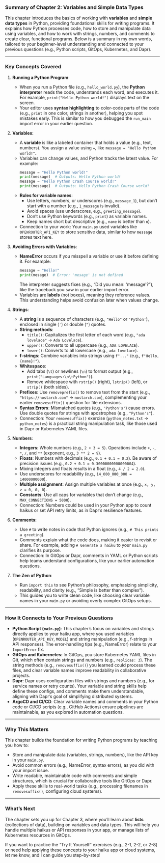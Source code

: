 ### Summary of Chapter 2: Variables and Simple Data Types

This chapter introduces the basics of working with **variables** and **simple data types** in Python, providing foundational skills for writing programs. It explains how Python processes code, how to store and manipulate data using variables, and how to work with strings, numbers, and comments to create clear, functional programs. Below is a summary in my own words, tailored to your beginner-level understanding and connected to your previous questions (e.g., Python scripts, GitOps, Kubernetes, and Dapr).

---

### **Key Concepts Covered**

1. **Running a Python Program**:

   - When you run a Python file (e.g., `hello_world.py`), the **Python interpreter** reads the code, understands each word, and executes it. For example, `print("Hello Python world!")` displays text on the screen.
   - Your editor uses **syntax highlighting** to color-code parts of the code (e.g., `print` in one color, strings in another), helping you spot mistakes early. This is similar to how you debugged the `run_main` import error in your earlier question.

2. **Variables**:

   - A **variable** is like a labeled container that holds a value (e.g., text, numbers). You assign a value using `=`, like `message = "Hello Python world!"`.
   - Variables can change values, and Python tracks the latest value. For example:
     ```python
     message = "Hello Python world!"
     print(message)  # Outputs: Hello Python world!
     message = "Hello Python Crash Course world!"
     print(message)  # Outputs: Hello Python Crash Course world!
     ```
   - **Rules for variable names**:
     - Use letters, numbers, or underscores (e.g., `message_1`), but don’t start with a number (e.g., `1_message` is invalid).
     - Avoid spaces (use underscores, e.g., `greeting_message`).
     - Don’t use Python keywords (e.g., `print`) as variable names.
     - Keep names short but descriptive (e.g., `name` is better than `n`).
   - Connection to your work: Your `main.py` used variables like `OPENROUTER_API_KEY` to store sensitive data, similar to how `message` stores text here.

3. **Avoiding Errors with Variables**:

   - **NameError** occurs if you misspell a variable or use it before defining it. For example:
     ```python
     message = "Hello!"
     print(mesage)  # Error: 'mesage' is not defined
     ```
     The interpreter suggests fixes (e.g., “Did you mean: 'message'?”), like the traceback you saw in your earlier import error.
   - Variables are **labels** (not boxes), meaning they reference values. This understanding helps avoid confusion later when values change.

4. **Strings**:

   - A **string** is a sequence of characters (e.g., `"Hello"` or `'Python'`), enclosed in single (`'`) or double (`"`) quotes.
   - **String methods**:
     - `title()`: Capitalizes the first letter of each word (e.g., `"ada lovelace"` → `Ada Lovelace`).
     - `upper()`: Converts to all uppercase (e.g., `ADA LOVELACE`).
     - `lower()`: Converts to all lowercase (e.g., `ada lovelace`).
   - **f-strings**: Combine variables into strings using `f"..."` (e.g., `f"Hello, {name}!"`).
   - **Whitespace**:
     - Add tabs (`\t`) or newlines (`\n`) to format output (e.g., `print("Languages:\n\tPython")`).
     - Remove whitespace with `rstrip()` (right), `lstrip()` (left), or `strip()` (both sides).
   - **Prefixes**: Use `removeprefix()` to remove text from the start (e.g., `"https://nostarch.com"` → `nostarch.com`), complementing your earlier `removesuffix()` question for file extensions.
   - **Syntax Errors**: Mismatched quotes (e.g., `'Python's'`) cause errors. Use double quotes for strings with apostrophes (e.g., `"Python's"`).
   - Connection: Your `removesuffix()` exercise (`python_notes.txt` → `python_notes`) is a practical string manipulation task, like those used in Dapr or Kubernetes YAML files.

5. **Numbers**:

   - **Integers**: Whole numbers (e.g., `2 + 3 = 5`). Operations include `+`, `-`, `*`, `/`, and `**` (exponent, e.g., `3 ** 2 = 9`).
   - **Floats**: Numbers with decimals (e.g., `0.1 + 0.1 = 0.2`). Be aware of precision issues (e.g., `0.2 + 0.1 = 0.30000000000000004`).
   - Mixing integers and floats results in a float (e.g., `4 / 2 = 2.0`).
   - Use underscores for readability (e.g., `14_000_000_000 = 14000000000`).
   - **Multiple assignment**: Assign multiple variables at once (e.g., `x, y, z = 0, 0, 0`).
   - **Constants**: Use all caps for variables that don’t change (e.g., `MAX_CONNECTIONS = 5000`).
   - Connection: Numbers could be used in your Python app to count haikus or set API retry limits, as in Dapr’s resilience features.

6. **Comments**:

   - Use `#` to write notes in code that Python ignores (e.g., `# This prints a greeting`).
   - Comments explain what the code does, making it easier to revisit or share. For example, adding `# Generate a haiku` to your `main.py` clarifies its purpose.
   - Connection: In GitOps or Dapr, comments in YAML or Python scripts help teams understand configurations, like your earlier automation questions.

7. **The Zen of Python**:
   - Run `import this` to see Python’s philosophy, emphasizing simplicity, readability, and clarity (e.g., “Simple is better than complex”).
   - This guides you to write clean code, like choosing clear variable names in your `main.py` or avoiding overly complex GitOps setups.

---

### **How It Connects to Your Previous Questions**

- **Python Script (`main.py`)**: This chapter’s focus on variables and strings directly applies to your haiku app, where you used variables (`OPENROUTER_API_KEY`, `MODEL`) and string manipulation (e.g., f-strings in API responses). The error-handling tips (e.g., NameError) relate to your `ImportError` fix.
- **GitOps and Kubernetes**: In GitOps, you store Kubernetes YAML files in Git, which often contain strings and numbers (e.g., `replicas: 3`). The string methods (e.g., `removesuffix()`) you learned could process these files, and clear variable names improve readability in collaborative projects.
- **Dapr**: Dapr uses configuration files with strings and numbers (e.g., for service names or retry counts). Your variable and string skills help define these configs, and comments make them understandable, aligning with Dapr’s goal of simplifying distributed systems.
- **ArgoCD and CI/CD**: Clear variable names and comments in your Python code or CI/CD scripts (e.g., GitHub Actions) ensure pipelines are maintainable, as you explored in automation questions.

---

### **Why This Matters**

This chapter builds the foundation for writing Python programs by teaching you how to:

- Store and manipulate data (variables, strings, numbers), like the API key in your `main.py`.
- Avoid common errors (e.g., NameError, syntax errors), as you did with your import issue.
- Write readable, maintainable code with comments and simple structures, which is crucial for collaborative tools like GitOps or Dapr.
- Apply these skills to real-world tasks (e.g., processing filenames in `removesuffix()`, configuring cloud systems).

---

### **What’s Next**

The chapter sets you up for Chapter 3, where you’ll learn about **lists** (collections of data), building on variables and data types. This will help you handle multiple haikus or API responses in your app, or manage lists of Kubernetes resources in GitOps.

If you want to practice the “Try It Yourself” exercises (e.g., 2-1, 2-2, or 2-8) or need help applying these concepts to your haiku app or cloud systems, let me know, and I can guide you step-by-step!
